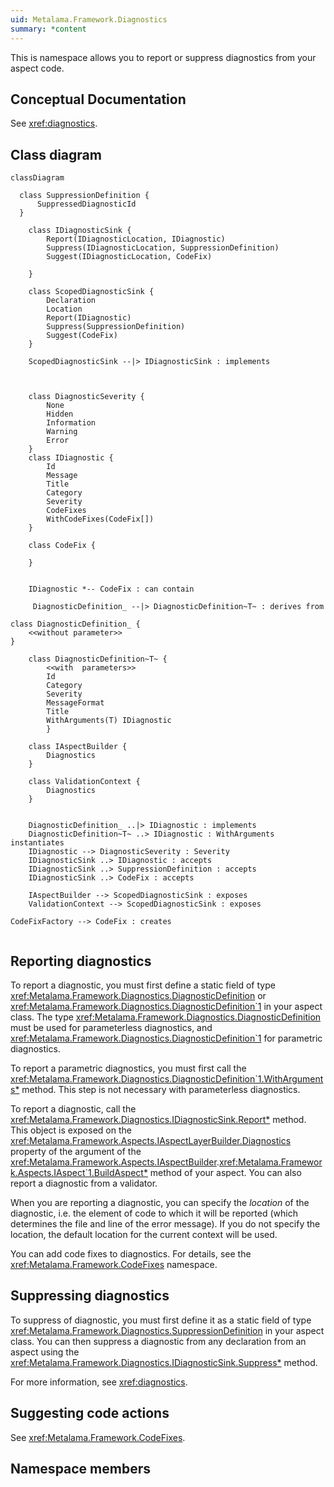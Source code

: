 ```yaml
---
uid: Metalama.Framework.Diagnostics
summary: *content
---
```

This is namespace allows you to report or suppress diagnostics from your aspect code.

## Conceptual Documentation

See <xref:diagnostics>.

## Class diagram

```mermaid
classDiagram

  class SuppressionDefinition {
      SuppressedDiagnosticId
  }

    class IDiagnosticSink {
        Report(IDiagnosticLocation, IDiagnostic)
        Suppress(IDiagnosticLocation, SuppressionDefinition)
        Suggest(IDiagnosticLocation, CodeFix)

    }

    class ScopedDiagnosticSink {
        Declaration
        Location
        Report(IDiagnostic)
        Suppress(SuppressionDefinition)
        Suggest(CodeFix)
    }

    ScopedDiagnosticSink --|> IDiagnosticSink : implements


  
    class DiagnosticSeverity {
        None
        Hidden
        Information
        Warning
        Error
    }
    class IDiagnostic {
        Id
        Message
        Title
        Category
        Severity
        CodeFixes
        WithCodeFixes(CodeFix[])
    }

    class CodeFix {

    }

    
    IDiagnostic *-- CodeFix : can contain
        
     DiagnosticDefinition_ --|> DiagnosticDefinition~T~ : derives from

class DiagnosticDefinition_ {
    <<without parameter>>
}        

    class DiagnosticDefinition~T~ {
        <<with  parameters>>
        Id
        Category
        Severity
        MessageFormat
        Title
        WithArguments(T) IDiagnostic
        }

    class IAspectBuilder {
        Diagnostics
    }

    class ValidationContext {
        Diagnostics
    }


    DiagnosticDefinition_ ..|> IDiagnostic : implements
    DiagnosticDefinition~T~ ..> IDiagnostic : WithArguments instantiates
    IDiagnostic --> DiagnosticSeverity : Severity
    IDiagnosticSink ..> IDiagnostic : accepts
    IDiagnosticSink ..> SuppressionDefinition : accepts
    IDiagnosticSink ..> CodeFix : accepts

    IAspectBuilder --> ScopedDiagnosticSink : exposes
    ValidationContext --> ScopedDiagnosticSink : exposes

CodeFixFactory --> CodeFix : creates


```

## Reporting diagnostics

To report a diagnostic, you must first define a static field of type <xref:Metalama.Framework.Diagnostics.DiagnosticDefinition> or 
<xref:Metalama.Framework.Diagnostics.DiagnosticDefinition`1> in your aspect class. The type <xref:Metalama.Framework.Diagnostics.DiagnosticDefinition> must be used for parameterless diagnostics, and <xref:Metalama.Framework.Diagnostics.DiagnosticDefinition`1> for parametric diagnostics.

To report a parametric diagnostics, you must first call the <xref:Metalama.Framework.Diagnostics.DiagnosticDefinition`1.WithArguments*> method. This step is not necessary with parameterless diagnostics.

To report a diagnostic, call the <xref:Metalama.Framework.Diagnostics.IDiagnosticSink.Report*> method. This object is exposed on the <xref:Metalama.Framework.Aspects.IAspectLayerBuilder.Diagnostics> property of the argument of the <xref:Metalama.Framework.Aspects.IAspectBuilder>.<xref:Metalama.Framework.Aspects.IAspect`1.BuildAspect*> method of your aspect. You can also report a diagnostic from a validator. 

When you are reporting a diagnostic, you can specify the *location* of the diagnostic, i.e. the element of code to which it will be reported (which determines the file and line of the error message). If you do not specify the location, the default location for the current context will be used.

You can add code fixes to diagnostics. For details, see the <xref:Metalama.Framework.CodeFixes> namespace.

## Suppressing diagnostics

To suppress of diagnostic, you must first define it as a static field of type <xref:Metalama.Framework.Diagnostics.SuppressionDefinition> in your aspect class.
You can then suppress a diagnostic from any declaration from an aspect using the 
<xref:Metalama.Framework.Diagnostics.IDiagnosticSink.Suppress*>
method.

For more information, see <xref:diagnostics>.

## Suggesting code actions

See <xref:Metalama.Framework.CodeFixes>.



## Namespace members